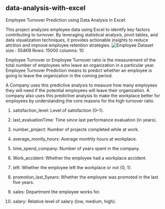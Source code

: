 ## data-analysis-with-excel
Employee Turnover Prediction using Data Analysis in Excel:

This project analyzes employee data using Excel to identify key factors contributing to turnover. By leveraging statistical analysis, pivot tables, and data visualization techniques, it provides actionable insights to reduce attrition and improve employee retention strategies.
![Employee](https://github.com/user-attachments/assets/8310f621-65de-4b96-8d11-4884623102eb)
Dataset size : 554KB Rows: 15000 columns: 10

Employee Turnover or Employee Turnover ratio is the measurement of the total number of employees who leave an organization in a particular year. Employee Turnover Prediction means to predict whether an employee is going to leave the organization in the coming period.

A Company uses this predictive analysis to measure how many employees they will need if the potential employees will leave their organization. A company also uses this predictive analysis to make the workplace better for employees by understanding the core reasons for the high turnover ratio.

1. satisfaction_level: Level of satisfaction {0–1}.

2. last_evaluationTime: Time since last performance evaluation (in years).

3. number_project: Number of projects completed while at work.

4. average_montly_hours: Average monthly hours at workplace.

5. time_spend_company: Number of years spent in the company.

6. Work_accident: Whether the employee had a workplace accident.

7. left: Whether the employee left the workplace or not {0, 1}.

8. promotion_last_5years: Whether the employee was promoted in the last five years.

9. sales: Department the employee works for.

10. salary: Relative level of salary {low, medium, high}.


